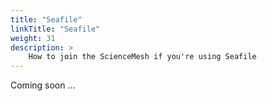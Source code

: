 ```yaml
---
title: "Seafile"
linkTitle: "Seafile"
weight: 31
description: >
    How to join the ScienceMesh if you're using Seafile
---
```



Coming soon ...
